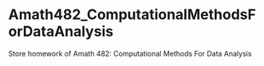 # Amath482_ComputationalMethodsForDataAnalysis
Store homework of Amath 482: Computational Methods For Data Analysis
